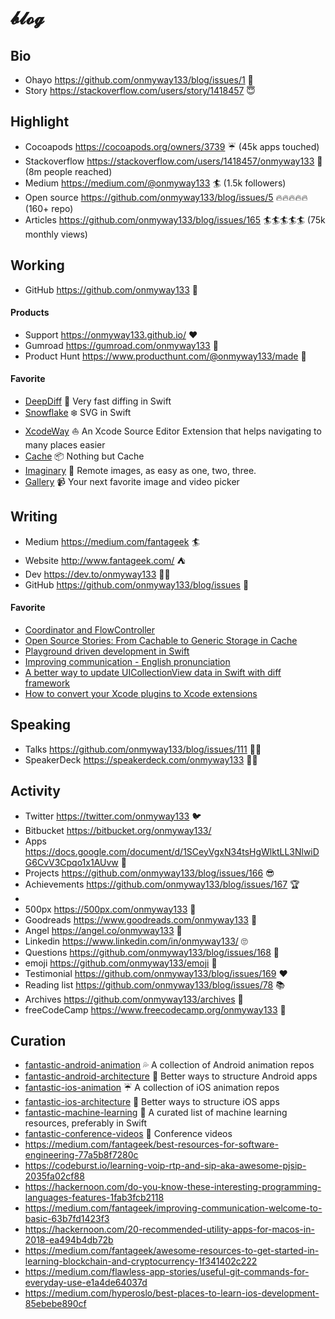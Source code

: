 # 𝓫𝓵𝓸𝓰

## Bio

- Ohayo https://github.com/onmyway133/blog/issues/1 👋
- Story https://stackoverflow.com/users/story/1418457 😇

## Highlight

- Cocoapods https://cocoapods.org/owners/3739 ☔️ (45k apps touched)
- Stackoverflow https://stackoverflow.com/users/1418457/onmyway133 🤘 (8m people reached)
- Medium https://medium.com/@onmyway133 🏄 (1.5k followers)
- Open source https://github.com/onmyway133/blog/issues/5 🔥🔥🔥🔥🔥 (160+ repo)
- Articles https://github.com/onmyway133/blog/issues/165 🏄🏄🏄🏄🏄 (75k monthly views)

## Working

- GitHub https://github.com/onmyway133  🚀

#### Products

- Support https://onmyway133.github.io/ ❤️
- Gumroad https://gumroad.com/onmyway133 🤠
- Product Hunt https://www.producthunt.com/@onmyway133/made 🕺

#### Favorite

- [DeepDiff](https://github.com/onmyway133/DeepDiff) 🦀 Very fast diffing in Swift
- [Snowflake](https://github.com/onmyway133/Snowflake) ❄️ SVG in Swift
- [XcodeWay](https://github.com/onmyway133/XcodeWay) ⛵️ An Xcode Source Editor Extension that helps navigating to many places easier
- [Cache](https://github.com/hyperoslo/Cache) 📦 Nothing but Cache
- [Imaginary](https://github.com/hyperoslo/Imaginary) 🦄 Remote images, as easy as one, two, three.
- [Gallery](https://github.com/hyperoslo/Gallery) 📹 Your next favorite image and video picker

## Writing

- Medium https://medium.com/fantageek 🏄
- Website http://www.fantageek.com/ ⛺️ 
- Dev https://dev.to/onmyway133 👨‍💻
- GitHub https://github.com/onmyway133/blog/issues 🥁

#### Favorite

- [Coordinator and FlowController](https://github.com/onmyway133/blog/issues/106)
- [Open Source Stories: From Cachable to Generic Storage in Cache](https://medium.com/hyperoslo/open-source-stories-from-cachable-to-generic-storage-in-cache-418d9a230d51)
- [Playground driven development in Swift](https://medium.com/flawless-app-stories/playground-driven-development-in-swift-cf167489fe7b)
- [Improving communication - English pronunciation](https://medium.com/@onmyway133/improving-communication-english-pronunciation-108074236c80)
- [A better way to update UICollectionView data in Swift with diff framework](https://medium.com/flawless-app-stories/a-better-way-to-update-uicollectionview-data-in-swift-with-diff-framework-924db158db86)
- [How to convert your Xcode plugins to Xcode extensions](https://medium.freecodecamp.org/how-to-convert-your-xcode-plugins-to-xcode-extensions-ac90f32ae0e3)

## Speaking

- Talks https://github.com/onmyway133/blog/issues/111 👨‍🎤
- SpeakerDeck https://speakerdeck.com/onmyway133 👨‍🎤

## Activity

- Twitter https://twitter.com/onmyway133 🐦
- Bitbucket https://bitbucket.org/onmyway133/
- Apps https://docs.google.com/document/d/1SCeyVgxN34tsHgWlktLL3NlwiDG6CvV3Cpqo1x1AUvw :apple:
- Projects https://github.com/onmyway133/blog/issues/166 😎
- Achievements https://github.com/onmyway133/blog/issues/167 🏆
-  
- 500px https://500px.com/onmyway133 📸
- Goodreads https://www.goodreads.com/onmyway133 :book:
- Angel https://angel.co/onmyway133 👼
- Linkedin https://www.linkedin.com/in/onmyway133/ 🙄
- Questions https://github.com/onmyway133/blog/issues/168 🤔
- emoji https://github.com/onmyway133/emoji 🍎
- Testimonial https://github.com/onmyway133/blog/issues/169 ❤️
- Reading list https://github.com/onmyway133/blog/issues/78 📚
- Archives https://github.com/onmyway133/archives 🍵
- freeCodeCamp https://www.freecodecamp.org/onmyway133 🍞

## Curation

- [fantastic-android-animation](https://github.com/onmyway133/fantastic-android-animation) 💦 A collection of Android animation repos
- [fantastic-android-architecture](https://github.com/onmyway133/fantastic-android-architecture) 🏰 Better ways to structure Android apps
- [fantastic-ios-animation](https://github.com/onmyway133/fantastic-ios-animation) ☔️ A collection of iOS animation repos
- [fantastic-ios-architecture](https://github.com/onmyway133/fantastic-ios-architecture) 🏯 Better ways to structure iOS apps
- [fantastic-machine-learning](https://github.com/onmyway133/fantastic-machine-learning) 🎰 A curated list of machine learning resources, preferably in Swift
- [fantastic-conference-videos](https://github.com/onmyway133/fantastic-conference-videos) 🎸 Conference videos
- https://medium.com/fantageek/best-resources-for-software-engineering-77a5b8f7280c
- https://codeburst.io/learning-voip-rtp-and-sip-aka-awesome-pjsip-2035fa02cf88
- https://hackernoon.com/do-you-know-these-interesting-programming-languages-features-1fab3fcb2118
- https://medium.com/fantageek/improving-communication-welcome-to-basic-63b7fd1423f3
- https://hackernoon.com/20-recommended-utility-apps-for-macos-in-2018-ea494b4db72b
- https://medium.com/fantageek/awesome-resources-to-get-started-in-learning-blockchain-and-cryptocurrency-1f341402c222
- https://medium.com/flawless-app-stories/useful-git-commands-for-everyday-use-e1a4de64037d
- https://medium.com/hyperoslo/best-places-to-learn-ios-development-85ebebe890cf
